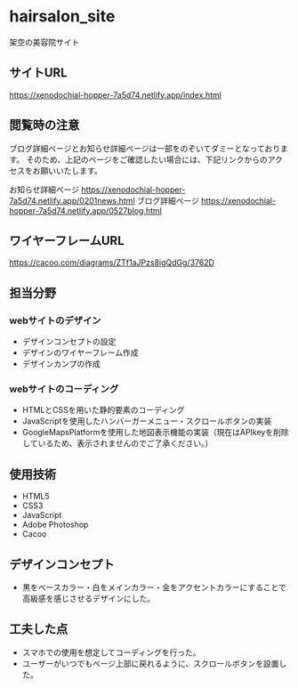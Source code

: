 # hairsalon_site
架空の美容院サイト

## サイトURL
https://xenodochial-hopper-7a5d74.netlify.app/index.html

## 閲覧時の注意
ブログ詳細ページとお知らせ詳細ページは一部をのぞいてダミーとなっております。
そのため、上記のページをご確認したい場合には、下記リンクからのアクセスをお願いいたします。

お知らせ詳細ページ
https://xenodochial-hopper-7a5d74.netlify.app/0201news.html
ブログ詳細ページ
https://xenodochial-hopper-7a5d74.netlify.app/0527blog.html

## ワイヤーフレームURL
https://cacoo.com/diagrams/ZTf1aJPzs8igQdGg/3762D

## 担当分野
### webサイトのデザイン
- デザインコンセプトの設定
- デザインのワイヤーフレーム作成
- デザインカンプの作成

### webサイトのコーディング
- HTMLとCSSを用いた静的要素のコーディング
- JavaScriptを使用したハンバーガーメニュー・スクロールボタンの実装
- GoogleMapsPlatformを使用した地図表示機能の実装（現在はAPIkeyを削除しているため、表示されませんのでご了承ください。）

## 使用技術
- HTML5
- CSS3
- JavaScript
- Adobe Photoshop
- Cacoo

## デザインコンセプト
- 黒をベースカラー・白をメインカラー・金をアクセントカラーにすることで高級感を感じさせるデザインにした。

## 工夫した点
- スマホでの使用を想定してコーディングを行った。
- ユーザーがいつでもページ上部に戻れるように、スクロールボタンを設置した。
